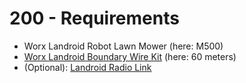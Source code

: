 # 200 - Requirements

- Worx Landroid Robot Lawn Mower (here: M500)
- [Worx Landroid Boundary Wire Kit](https://www.worx.com/landroid-boundary-wire-wa0184.html) (here: 60 meters)
- (Optional): [Landroid Radio Link](https://www.worx.com/landroid-radio-link-wa0867.html)
